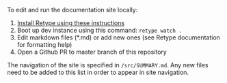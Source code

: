 To edit and run the documentation site locally: 

1. [Install Retype using these instructions](https://retype.com/#quick-start)
2. Boot up dev instance using this command: ```retype watch .```
3. Edit markdown files (*.md) or add new ones (see Retype documentation for formatting help)
4. Open a Github PR to master branch of this repository

The navigation of the site is specified in ```/src/SUMMARY.md```.  Any new files need to be added to this list in order
to appear in site navigation. 

